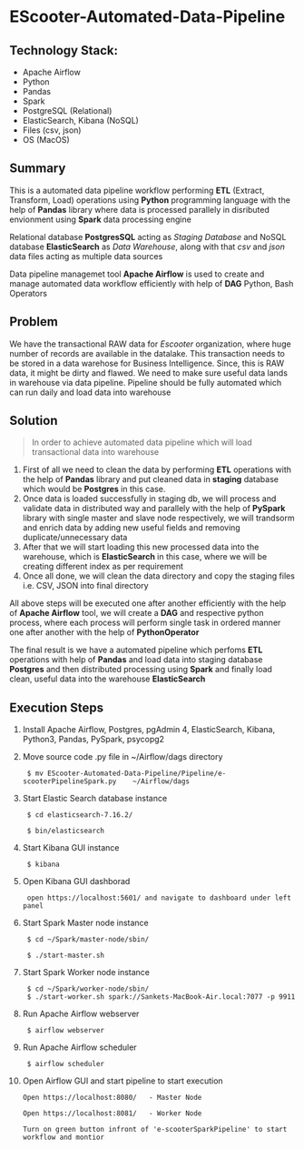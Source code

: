 # EScooter-Automated-Data-Pipeline

## Technology Stack:

  - Apache Airflow
  - Python
  - Pandas
  - Spark
  - PostgreSQL (Relational)
  - ElasticSearch, Kibana (NoSQL)
  - Files (csv, json)
  - OS (MacOS)

## Summary

  This is a automated data pipeline workflow performing **ETL** (Extract, Transform, Load) operations using **Python** programming language with the help of **Pandas** library where data is processed parallely in disributed envionment using **Spark** data processing engine

  Relational database **PostgresSQL** acting as _Staging Database_ and NoSQL database **ElasticSearch** as _Data Warehouse_, along with that 
  _csv_ and _json_ data files acting as multiple data sources

  Data pipeline managemet tool **Apache Airflow** is used to create and manage automated data workflow efficiently with help of **DAG** Python, Bash Operators

## Problem

  We have the transactional RAW data for *Escooter* organization, where huge number of records are available in the datalake. This transaction needs to be
  stored in a data warehose for Business Intelligence. Since, this is RAW data, it might be dirty and flawed. We need to make sure useful data lands in warehouse
  via data pipeline. Pipeline should be fully automated which can run daily and load data into warehouse
  
## Solution

  > In order to achieve automated data pipeline which will load transactional data into warehouse
  1. First of all we need to clean the data by performing **ETL** operations with the help of **Pandas** library and put cleaned data in **staging** database 
      which would be **Postgres** in this case.
  3. Once data is loaded successfully in staging db, we will process and validate data in distributed way and parallely with the help of **PySpark** library with
      single master and slave node respectively, we will trandsorm and enrich data by adding new useful fields and removing duplicate/unnecessary data
  4. After that we will start loading this new processed data into the warehouse, which is **ElasticSearch** in this case, where we will be creating different
      index as per requirement
  4. Once all done, we will clean the data directory and copy the staging files i.e. CSV, JSON into final directory

 All above steps will be executed one after another efficiently with the help of **Apache Airflow** tool, we will create a **DAG** and respective python process, 
 where each process will perform single task in ordered manner one after another with the help of **PythonOperator**
 
 The final result is we have a automated pipeline which perfoms **ETL** operations with help of **Pandas** and load data into staging database **Postgres** and
 then distributed processing using **Spark** and finally load clean, useful data into the warehouse **ElasticSearch**

 
  
## Execution Steps

  1. Install Apache Airflow, Postgres, pgAdmin 4, ElasticSearch, Kibana, Python3, Pandas, PySpark, psycopg2
 
  2. Move source code .py file in ~/Airflow/dags directory

          $ mv EScooter-Automated-Data-Pipeline/Pipeline/e-scooterPipelineSpark.py    ~/Airflow/dags
          
  3. Start Elastic Search database instance

          $ cd elasticsearch-7.16.2/
          
          $ bin/elasticsearch
  
  4. Start Kibana GUI instance

          $ kibana
         
  5. Open Kibana GUI dashborad
  
          open https://localhost:5601/ and navigate to dashboard under left panel

  6. Start Spark Master node instance

          $ cd ~/Spark/master-node/sbin/
          
          $ ./start-master.sh
          
  7. Start Spark Worker node instance
  
          $ cd ~/Spark/worker-node/sbin/
          $ ./start-worker.sh spark://Sankets-MacBook-Air.local:7077 -p 9911

  8. Run Apache Airflow webserver
 
          $ airflow webserver
   
  9. Run Apache Airflow scheduler

          $ airflow scheduler
    
  10. Open Airflow GUI and start pipeline to start execution

          Open https://localhost:8080/   - Master Node
          
          Open https://localhost:8081/   - Worker Node
          
          Turn on green button infront of 'e-scooterSparkPipeline' to start workflow and montior
          
  
   

